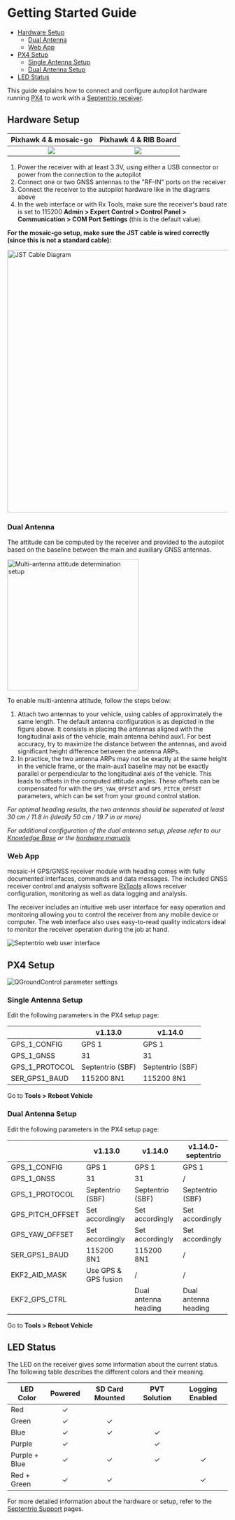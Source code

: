 # Getting Started Guide

- [Hardware Setup](#hardware-setup)
    - [Dual Antenna](#dual-antenna)
    - [Web App](#web-app)
- [PX4 Setup](#px4-setup)
    - [Single Antenna Setup](#single-antenna-setup)
    - [Dual Antenna Setup](#dual-antenna-setup)
- [LED Status](#led-status)

This guide explains how to connect and configure autopilot hardware running [PX4](https://px4.io/)
to work with a [Septentrio receiver](https://web.septentrio.com/GH-SSN-RX).

## Hardware Setup

| Pixhawk 4 & mosaic-go                    | Pixhawk 4 & RIB Board              |
|:----------------------------------------:|:----------------------------------:|
| ![](hardware_setup/mosaic_go_wiring.png) | ![](hardware_setup/rib_wiring.png) |

1. Power the receiver with at least 3.3V, using either a USB connector or power from the connection
   to the autopilot
2. Connect one or two GNSS antennas to the "RF-IN" ports on the receiver
3. Connect the receiver to the autopilot hardware like in the diagrams above
4. In the web interface or with Rx Tools, make sure the receiver's baud rate is set to 115200
   **Admin > Expert Control > Control Panel > Communication > COM Port Settings** (this is the
   default value).

**For the mosaic-go setup, make sure the JST cable is wired correctly (since this is not a standard
cable):**

<img src="hardware_setup/jst_cable.png" alt="JST Cable Diagram" width="600" />

### Dual Antenna

The attitude can be computed by the receiver and provided to the autopilot based on the baseline
between the main and auxiliary GNSS antennas.

<img src="hardware_setup/multi_antenna_attitude_setup.png" alt="Multi-antenna attitude determination setup" height="300"/>

To enable multi-antenna attitude, follow the steps below:

1. Attach two antennas to your vehicle, using cables of approximately the same length. The default
   antenna configuration is as depicted in the figure above. It consists in placing the antennas
   aligned with the longitudinal axis of the vehicle, main antenna behind aux1. For best accuracy,
   try to maximize the distance between the antennas, and avoid significant height difference
   between the antenna ARPs.
2. In practice, the two antenna ARPs may not be exactly at the same height in the vehicle frame, or
   the main-aux1 baseline may not be exactly parallel or perpendicular to the longitudinal axis of
   the vehicle. This leads to offsets in the computed attitude angles. These offsets can be
   compensated for with the `GPS_YAW_OFFSET` and `GPS_PITCH_OFFSET` parameters, which can be set
   from your ground control station.

_For optimal heading results, the two antennas should be seperated at least 30 cm / 11.8 in (ideally
50 cm / 19.7 in or more)_

_For additional configuration of the dual antenna setup, please refer to our [Knowledge
Base](https://customersupport.septentrio.com/s/topiccatalog) or the [hardware
manuals](https://www.septentrio.com/en/support/product-resources)_

### Web App

mosaic-H GPS/GNSS receiver module with heading comes with fully documented interfaces, commands and
data messages. The included GNSS receiver control and analysis software
[RxTools](https://web.septentrio.com/l/858493/2022-04-19/xgrqp) allows receiver configuration,
monitoring as well as data logging and analysis.

The receiver includes an intuitive web user interface for easy operation and monitoring allowing you
to control the receiver from any mobile device or computer. The web interface also uses easy-to-read
quality indicators ideal to monitor the receiver operation during the job at hand.

![Septentrio web user interface](software/septentrio_receiver_web_ui.png)

## PX4 Setup

![QGroundControl parameter settings](software_setup/qgc_param.png)

### Single Antenna Setup

Edit the following parameters in the PX4 setup page:

|                | v1.13.0          | v1.14.0          |
|----------------|------------------|------------------|
| GPS_1_CONFIG   | GPS 1            | GPS 1            |
| GPS_1_GNSS     | 31               | 31               |
| GPS_1_PROTOCOL | Septentrio (SBF) | Septentrio (SBF) |
| SER_GPS1_BAUD  | 115200 8N1       |  115200 8N1      |

Go to **Tools > Reboot Vehicle**

### Dual Antenna Setup

Edit the following parameters in the PX4 setup page:

|                  | v1.13.0              | v1.14.0              | v1.14.0-septentrio   |
|------------------|----------------------|----------------------|----------------------|
| GPS_1_CONFIG     | GPS 1                | GPS 1                | GPS 1                |
| GPS_1_GNSS       | 31                   | 31                   | \/                   |
| GPS_1_PROTOCOL   | Septentrio (SBF)     | Septentrio (SBF)     | Septentrio (SBF)     |
| GPS_PITCH_OFFSET | Set accordingly      | Set accordingly      | Set accordingly      |
| GPS_YAW_OFFSET   | Set accordingly      | Set accordingly      | Set accordingly      |
| SER_GPS1_BAUD    | 115200 8N1           | 115200 8N1           | \/                   |
| EKF2_AID_MASK    | Use GPS & GPS fusion | \/                   | \/                   |
| EKF2_GPS_CTRL    |                      | Dual antenna heading | Dual antenna heading |

Go to **Tools > Reboot Vehicle**

## LED Status

The LED on the receiver gives some information about the current status. The following table
describes the different colors and their meaning.

| LED Color     | Powered  | SD Card Mounted | PVT Solution | Logging Enabled |
|---------------|:--------:|:---------------:|:------------:|:---------------:|
| Red           | &check;️  |                 |              |                 |
| Green         | &check;️  | &check;️         |              |                 |
| Blue          | &check;️  | &check;️         | &check;️      |                 |
| Purple        | &check;️  |                 | &check;️      |                 |
| Purple + Blue | &check;️  | &check;️         | &check;️      | &check;️         |
| Red + Green   | &check;️  | &check;️         |              | &check;️         |

For more detailed information about the hardware or setup, refer to the [Septentrio
Support](https://www.septentrio.com/en/support/product-resources) pages.